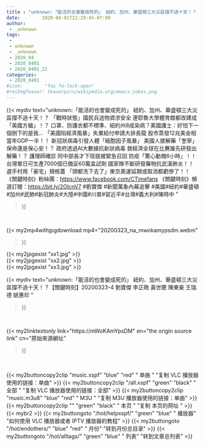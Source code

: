 ```yaml
---
title : "unknown:「能活的也會變成死的」 紐約、加州、華盛頓三大災區撐不過十天！？【關鍵時刻】20200323-4 劉寶傑 李正皓 黃世聰 陳東豪 王瑞德 姚惠珍 "
date:        2020-04-01T22:29:45-07:00
author:
 - _unknown
tags:
 - 
 - unknown
 - _unknown
 - 2020_04
 - 2020_0401
 - 2020_0401_22
categories:
 - 2020_0401
#icon:        "fas fa-lock-open"
#resImgTeaser: teaserpics/wikipedia.org/emacs-jokes.png
---
```







{{< mydiv text="unknown:「能活的也會變成死的」 紐約、加州、華盛頓三大災區撐不過十天！？ 「戰時狀態」國民兵送物資求安全 連耶魯大學體育館都改建成「美國方艙」！？ 口罩、防護衣都不標準、紐約州8成染病？美國護士：好怕下一個倒下的是我… 「美國陷經濟風暴」失業給付申請大排長龍 股市蒸發12兆美金相當年GDP一半！！ 新冠狀病毒引發人體「細胞因子風暴」 美國人搶解藥「奎寧」保命還是保心安！？ 政府透過AI大數據抗新狀病毒 救經濟全球在比賽誰先研發出解藥！？ 護理師確診 阿中部長才下班就被緊急召回 防疫「驚心動魄6小時」！！ 台灣單日可生產7000個已備妥60萬盒試劑 國家隊不斷研發藥物抗武漢肺炎！！ 選手村用「豪宅」規格蓋 「頭都洗下去了」東京奧運延期或取消都虧慘了！！  《關鍵時刻》粉絲團：https://www.facebook.com/CTimefans 《關鍵時刻》頻道訂閱：https://bit.ly/2OlcnV7  #劉寶傑 #新聞萬象內幕追擊 #美國#紐約#華盛頓#加州#武肺#新冠肺炎#大陸#中國#川普#習近平#台灣#義大利#陳時中 "
>}}
<br>


{{< my2mp4withjpgdownload mp4="20200323_na_mwokamypsdm.webm"
>}}

{{< my2jpgexist "xx1.jpg" >}}<br>
{{< my2jpgexist "xx2.jpg" >}}<br>
{{< my2jpgexist "xx3.jpg" >}}<br>



{{< mydiv text="unknown:「能活的也會變成死的」 紐約、加州、華盛頓三大災區撐不過十天！？【關鍵時刻】20200323-4 劉寶傑 李正皓 黃世聰 陳東豪 王瑞德 姚惠珍 "
>}}
<br>

{{< my2linktextonly link="https://mWoKAmYpsDM"
en="the origin source link" cn="原始來源網址"
>}}


<br>


{{< my2buttoncopy2clip "music.xspf"        "blue"   "red"    " 单曲 "  "复制 VLC 播放器使用的链接：单曲" >}} {{< my2buttoncopy2clip "/all.xspf"         "green"  "black"  " 全部 "  "复制 VLC 播放器使用的链接：全部" >}} {{< my2buttoncopy2clip "music.m3u8"        "blue"   "red"    " M3U  "    "复制 M3U 播放器使用的链接：单曲" >}} {{< my2buttoncopy2clip ""                  "green"  "black"  " 本页 "    "复制 本页的网址 " >}} {{< mybr2 >}} {{< my2buttongoto      "/hot/helpxspf/"    "green"  "blue"   " 播放器" "如何使用 VLC 播放器或者 IPTV 播放器的教程" >}} {{< my2buttongoto      "/hot/endothers/"   "blue"   "red"    " 月份"   "转到月份总目录" >}} {{< my2buttongoto      "/hot/alltags/"     "green"  "blue"   " 列表"   "转到文章总列表" >}} 
